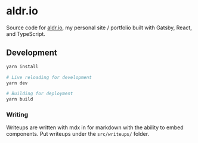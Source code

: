 # aldr.io

Source code for [aldr.io](https://www.aldr.io/), my personal site / portfolio built with Gatsby, React, and TypeScript.

## Development

```bash
yarn install

# Live reloading for development
yarn dev

# Building for deployment
yarn build
```

### Writing

Writeups are written with mdx in for markdown with the ability to embed components. Put writeups under the `src/writeups/` folder.
